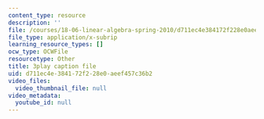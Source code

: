 ```yaml
---
content_type: resource
description: ''
file: /courses/18-06-linear-algebra-spring-2010/d711ec4e384172f228e0aeef457c36b2_IZqwi0wJovM.srt
file_type: application/x-subrip
learning_resource_types: []
ocw_type: OCWFile
resourcetype: Other
title: 3play caption file
uid: d711ec4e-3841-72f2-28e0-aeef457c36b2
video_files:
  video_thumbnail_file: null
video_metadata:
  youtube_id: null
---
```

